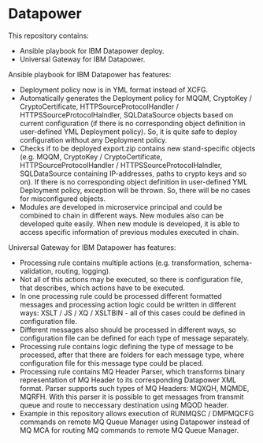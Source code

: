 # Datapower

This repository contains:
- Ansible playbook for IBM Datapower deploy.
- Universal Gateway for IBM Datapower.

Ansible playbook for IBM Datapower has features:
- Deployment policy now is in YML format instead of XCFG.
- Automatically generates the Deployment policy for MQQM, CryptoKey / CryptoCertificate, HTTPSourceProtocolHandler / HTTPSSourceProtocolHalndler, SQLDataSource objects based on current configuration (if there is no corresponding object definition in user-defined YML Deployment policy). So, it is quite safe to deploy configuration without any Deployment policy.
- Checks if to be deployed export.zip contains new stand-specific objects (e.g. MQQM, CryptoKey / CryptoCertificate, HTTPSourceProtocolHandler / HTTPSSourceProtocolHalndler, SQLDataSource containing IP-addresses, paths to crypto keys and so on). If there is no corresponding object definition in user-defined YML Deployment policy, exception will be thrown. So, there will be no cases for misconfigured objects.
- Modules are developed in microservice principal and could be combined to chain in different ways. New modules also can be developed quite easily. When new module is developed, it is able to access specific information of previous modules executed in chain.

Universal Gateway for IBM Datapower has features:
- Processing rule contains multiple actions (e.g. transformation, schema-validation, routing, logging).
- Not all of this actions may be executed, so there is configuration file, that describes, which actions have to be executed.
- In one processing rule could be processed different formatted messages and processing action logic could be written in different ways: XSLT / JS / XQ / XSLTBIN - all of this cases could be defined in configuration file.
- Different messages also should be processed in different ways, so configuration file can be defined for each type of message separately.
- Processing rule contains logic defining the type of message to be processed, after that there are folders for each message type, where configuration file for this message type could be placed.
- Processing rule contains MQ Header Parser, which transforms binary representation of MQ Header to its corresponding Datapower XML format. Parser supports such types of MQ Headers: MQXQH, MQMDE, MQRFH. With this parser it is possible to get messages from transmit queue and route to neccessary destination using MQOD header.
- Example in this repository allows execution of RUNMQSC / DMPMQCFG commands on remote MQ Queue Manager using Datapower instead of MQ MCA for routing MQ commands to remote MQ Queue Manager. 
